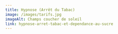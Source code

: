 ```yaml
---
title: Hypnose (Arrêt du Tabac)
image: /images/tarifs.jpg
imageAlt: Champs coucher de soleil
link: hypnose-arret-tabac-et-dependance-au-sucre
---
```

